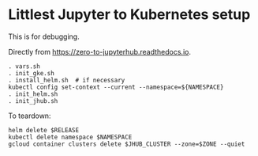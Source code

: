 # Littlest Jupyter to Kubernetes setup

This is for debugging.

Directly from <https://zero-to-jupyterhub.readthedocs.io>.

```
. vars.sh
. init_gke.sh
. install_helm.sh  # if necessary
kubectl config set-context --current --namespace=${NAMESPACE}
. init_helm.sh
. init_jhub.sh
```

To teardown:

```
helm delete $RELEASE
kubectl delete namespace $NAMESPACE
gcloud container clusters delete $JHUB_CLUSTER --zone=$ZONE --quiet
```
